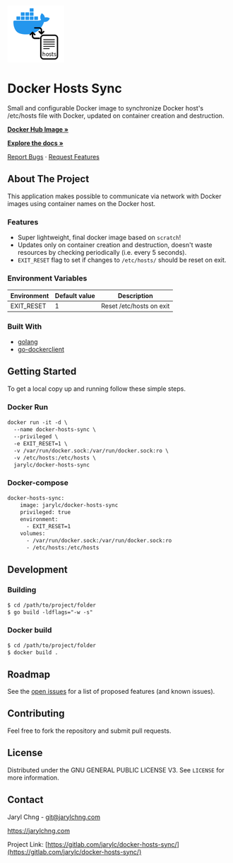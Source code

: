 [![Docker Hosts Sync Logo](docker-hosts-sync.png)](https://gitlab.com/jarylc/docker-hosts-sync)

# Docker Hosts Sync
Small and configurable Docker image to synchronize Docker host's /etc/hosts file with Docker, updated on container creation and destruction.

[**Docker Hub Image »**](https://hub.docker.com/r/jarylc/docker-hosts-sync)

[**Explore the docs »**](https://gitlab.com/jarylc/docker-hosts-sync)

[Report Bugs](https://gitlab.com/jarylc/docker-hosts-sync/-/issues/new?issuable_template=Bug)
· [Request Features](https://gitlab.com/jarylc/docker-hosts-sync/-/issues/new?issuable_template=Feature%20Request)


## About The Project
This application makes possible to communicate via network with Docker images using container names on the Docker host.
### Features
- Super lightweight, final docker image based on `scratch`!
- Updates only on container creation and destruction, doesn't waste resources by checking periodically (i.e. every 5 seconds).
- `EXIT_RESET` flag to set if changes to `/etc/hosts/` should be reset on exit.
### Environment Variables
| Environment | Default value | Description
|---|---|---|
| EXIT_RESET | 1 | Reset /etc/hosts on exit |
### Built With
* [golang](https://golang.org/)
* [go-dockerclient](https://github.com/fsouza/go-dockerclient)

## Getting Started
To get a local copy up and running follow these simple steps.
### Docker Run
```shell
docker run -it -d \
  --name docker-hosts-sync \
  --privileged \
  -e EXIT_RESET=1 \
  -v /var/run/docker.sock:/var/run/docker.sock:ro \
  -v /etc/hosts:/etc/hosts \
  jarylc/docker-hosts-sync
```
### Docker-compose
```docker-compose
docker-hosts-sync:
    image: jarylc/docker-hosts-sync
    privileged: true
    environment:
      - EXIT_RESET=1
    volumes:
      - /var/run/docker.sock:/var/run/docker.sock:ro
      - /etc/hosts:/etc/hosts
```


## Development
### Building
```shell
$ cd /path/to/project/folder
$ go build -ldflags="-w -s"
```
### Docker build
```shell
$ cd /path/to/project/folder
$ docker build .
```


## Roadmap
See the [open issues](https://gitlab.com/jarylc/docker-hosts-sync/-/issues) for a list of proposed features (and known
issues).


## Contributing
Feel free to fork the repository and submit pull requests.


## License
Distributed under the GNU GENERAL PUBLIC LICENSE V3. See `LICENSE` for more information.


## Contact
Jaryl Chng - git@jarylchng.com

https://jarylchng.com

Project Link: [https://gitlab.com/jarylc/docker-hosts-sync/](https://gitlab.com/jarylc/docker-hosts-sync/)
